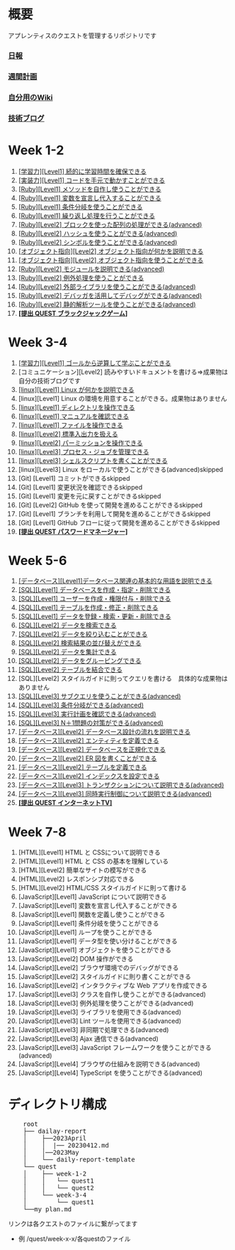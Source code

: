 # 概要 
アプレンティスのクエストを管理するリポジトリです

### [日報](report/daily-report)
### [週間計画](report/weekly-plan/)
### [自分用のWiki](https://www.notion.so/root-1764084d880f4d6ab8a5e853f5608eb4?pvs=4)
### [技術ブログ](https://qiita.com/yami-yami)



# Week 1-2　
1. [[学習力][Level1] 続的に学習時間を確保できる](quest/week-1-2/quest1.md)<br>
2. [[実装力][Level1] コードを手元で動かすことができる](quest/week-1-2/quest2.rb)<br>
3. [[Ruby][Level1] メソッドを自作し使うことができる](quest/week-1-2/quest3.rb)<br>
4. [[Ruby][Level1] 変数を宣言し代入することができる](quest/week-1-2/quest4.rb)<br>
5. [[Ruby][Level1] 条件分岐を使うことができる](quest/week-1-2/quest5.rb)<br>
6. [[Ruby][Level1] 繰り返し処理を行うことができる](quest/week-1-2/quest6.rb)<br>
7. [[Ruby][Level2] ブロックを使った配列の処理ができる(advanced)](quest/week-1-2/quest7.rb)<br>
8. [[Ruby][Level2] ハッシュを使うことができる(advanced)](quest/week-1-2/quest8.rb)<br>
9. [[Ruby][Level2] シンボルを使うことができる(advanced)](quest/week-1-2/quest9.rb)<br>
10. [[オブジェクト指向][Level2] オブジェクト指向が何かを説明できる](quest/week-1-2/quest10.md)<br>
11. [[オブジェクト指向][Level2] オブジェクト指向を使うことができる](quest/week-1-2/quest11.rb)<br>
12. [[Ruby][Level2] モジュールを説明できる(advanced)](quest/week-1-2/quest12.md)<br>
13. [[Ruby][Level2] 例外処理を使うことができる](quest/week-1-2/quest13.rb)<br>
14. [[Ruby][Level2] 外部ライブラリを使うことができる(advanced)](quest/week-1-2/quest14.rb)<br>
15. [[Ruby][Level2] デバッガを活用してデバッグができる(advanced)](quest/week-1-2/quest15.rb)<br>
16. [[Ruby][Level2] 静的解析ツールを使うことができる(advanced)](quest/week-1-2/quest16.md)<br>
17. **[[提出 QUEST ブラックジャックゲーム]](quest/week-1-2/submission-quest)<br>**


# Week 3-4
1. [[学習力][Level1] ゴールから逆算して学ぶことができる](my_plan.md)
2. [コミュニケーション][Level2] 読みやすいドキュメントを書ける=>成果物は自分の技術ブログです
3. [[linux][Level1] Linux が何かを説明できる](quest/week-3-4/quest3.md)
4. [linux][Level1] Linux の環境を用意することができる。成果物はありません
5. [[linux][Level1] ディレクトリを操作できる](quest/week-3-4/quest5.md)
6. [[linux][Level1] マニュアルを確認できる](quest/week-3-4/quest6.md)
7. [[linux][Level1] ファイルを操作できる](quest/week-3-4/quest7.md)
8. [[linux][Level2] 標準入出力を扱える](quest/week-3-4/quest8.md)
9. [[linux][Level2] パーミッションを操作できる](quest/week-3-4/quest9.md)
10. [[linux][Level3] プロセス・ジョブを管理できる](quest/week-3-4/quest10.md)
11. [[linux][Level3] シェルスクリプトを書くことができる](quest/week-3-4/quest11/)
12. [linux][Level3] Linux をローカルで使うことができる(advanced)skipped
13. [Git] [Level1] コミットができるskipped
14. [Git] [Level1] 変更状況を確認できるskipped
15. [Git] [Level1] 変更を元に戻すことができるskipped
16. [Git] [Level2] GitHub を使って開発を進めることができるskipped
17. [Git] [Level1] ブランチを利用して開発を進めることができるskipped
18. [Git] [Level1] GitHub フローに従って開発を進めることができるskipped
19. **[[提出 QUEST パスワードマネージャー]](quest/week-3-4/submission_quest/)**


# Week 5-6
1. [[データベース][Level1]データベース関連の基本的な用語を説明できる](quest/week-5-6/quest1.md)
2. [[SQL][Level1] データベースを作成・指定・削除できる](quest/week-5-6/quest2.md)
3. [[SQL][Level1] ユーザーを作成・権限付与・削除できる](quest/week-5-6/quest3.md)
4. [[SQL][Level1] テーブルを作成・修正・削除できる](quest/week-5-6/quest4.md)
5. [[SQL][Level1] データを登録・検索・更新・削除できる](quest/week-5-6/quest5.md)
6. [[SQL][Level2] データを検索できる](quest/week-5-6/quest6.md)
7. [[SQL][Level2] データを絞り込むことができる](quest/week-5-6/quest7.md)
8. [[SQL][Level2] 検索結果の並び替えができる](quest/week-5-6/quest8.md)
9. [[SQL][Level2] データを集計できる](quest/week-5-6/quest9.md)
10. [[SQL][Level2] データをグルーピングできる](quest/week-5-6/quest10.md)
11. [[SQL][Level2] テーブルを結合できる](quest/week-5-6/quest11.md)
12. [SQL][Level2] スタイルガイドに則ってクエリを書ける　具体的な成果物はありません
13. [[SQL][Level3] サブクエリを使うことができる(advanced)](quest/week-5-6/quest13.md)
14. [[SQL][Level3] 条件分岐ができる(advanced)](quest/week-5-6/quest14.md)
15. [[SQL][Level3] 実行計画を確認できる(advanced)](quest/week-5-6/quest15.md)
16. [[SQL][Level3] N＋1問題の対策ができる(advanced)](quest/week-5-6/quest16.md)
17. [[データベース][Level2] データベース設計の流れを説明できる](quest/week-5-6/quest17.md)
18. [[データベース][Level2] エンティティを定義できる](quest/week-5-6/quest18.md)
19. [[データベース][Level2] データベースを正規化できる](quest/week-5-6/quest19.md)
20. [[データベース][Level2] ER 図を書くことができる](https://www.notion.so/20-f318f151d2d344948253a2ca79d8b240?pvs=4)
21. [[データベース][Level2] テーブルを定義できる](quest/week-5-6/quest21.md)
22. [[データベース][Level2] インデックスを設定できる](quest/week-5-6/quest22.md)
23. [[データベース][Level3] トランザクションについて説明できる(advanced)](quest/week-5-6/quest23.md)
24. [[データベース][Level3] 同時実行制御について説明できる(advanced)](quest/week-5-6/quest24.md)
25. **[[提出 QUEST インターネットTV]](quest/week-5-6/internetTV/)**

# Week 7-8
1. [HTML][Level1] HTML と CSSについて説明できる
2. [HTML][Level1] HTML と CSS の基本を理解している
3. [HTML][Level2] 簡単なサイトの模写ができる
4. [HTML][Level2] レスポンシブ対応できる
5. [HTML][Level2] HTML/CSS スタイルガイドに則って書ける
6. [JavaScript][Level1] JavaScript について説明できる
7. [JavaScript][Level1] 変数を宣言し代入することができる
8. [JavaScript][Level1] 関数を定義し使うことができる
9. [JavaScript][Level1] 条件分岐を使うことができる
10. [JavaScript][Level1] ループを使うことができる
11. [JavaScript][Level1] データ型を使い分けることができる
12. [JavaScript][Level1] オブジェクトを使うことができる
13. [JavaScript][Level2] DOM 操作ができる
14. [JavaScript][Level2] ブラウザ環境でのデバッグができる
15. [JavaScript][Level2] スタイルガイドに則り書くことができる
16. [JavaScript][Level2] インタラクティブな Web アプリを作成できる
17. [JavaScript][Level3] クラスを自作し使うことができる(advanced)
18. [JavaScript][Level3] 例外処理を使うことができる(advanced)
19. [JavaScript][Level3] ライブラリを使用できる(advanced)
20. [JavaScript][Level3] Lint ツールを使用できる(advanced)
21. [JavaScript][Level3] 非同期で処理できる(advanced)
22. [JavaScript][Level3] Ajax 通信できる(advanced)
23. [JavaScript][Level3] JavaScript フレームワークを使うことができる(advanced)
24. [JavaScript][Level4] ブラウザの仕組みを説明できる(advanced)
25. [JavaScript][Level4] TypeScript を使うことができる(advanced)




# ディレクトリ構成
<pre>
    root
    ├── dailay-report
    │    ├──2023April
    │    │  |── 20230412.md
    │    │──2023May
    │    └── daily-report-template
    └── quest
    │    ├── week-1-2
    │    │   └── quest1
    │    │   └── quest2
    │    └── week-3-4
    │        └── quest1
    └──my_plan.md
</pre>
リンクは各クエストのファイルに繋がってます
- 例 /quest/week-x-x/各questのファイル